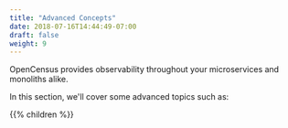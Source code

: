 ```yaml
---
title: "Advanced Concepts"
date: 2018-07-16T14:44:49-07:00
draft: false
weight: 9
---
```


OpenCensus provides observability throughout your microservices and monoliths alike.

In this section, we'll cover some advanced topics such as:

{{% children %}}
